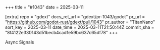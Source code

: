+++
title = "#1043"
date = 2025-03-11

[extra]
repo = "gdext"
docs_rel_url = "gdext/pr-1043/godot"
pr_url = "https://github.com/godot-rust/gdext/pull/1043"
pr_author = "TitanNano"
sort_key = 2025-03-11
date_time = 2025-03-11T21:50:44Z
commit_sha = "8f4122e330143d51becb4cad1e59bc637c65df78"
+++

Async Signals

